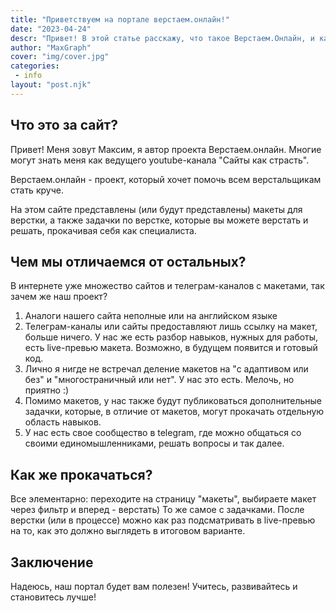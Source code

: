 ```yaml
---
title: "Приветствуем на портале верстаем.онлайн!"
date: "2023-04-24"
descr: "Привет! В этой статье расскажу, что такое Верстаем.Онлайн, и какие планы на этот проект"
author: "MaxGraph"
cover: "img/cover.jpg"
categories:
 - info
layout: "post.njk"
---
```


<h2 id="one">Что это за сайт?</h2>

Привет! Меня зовут Максим, я автор проекта Верстаем.онлайн. Многие могут знать меня как ведущего youtube-канала "Сайты как страсть".

Верстаем.онлайн - проект, который хочет помочь всем верстальщикам стать круче.

На этом сайте представлены (или будут представлены) макеты для верстки, а также задачки по верстке, которые вы можете верстать и решать, прокачивая себя как специалиста.

<h2 id="two">Чем мы отличаемся от остальных?</h2>

В интернете уже множество сайтов и телеграм-каналов с макетами, так зачем же наш проект?

1. Аналоги нашего сайта неполные или на английском языке
2. Телеграм-каналы или сайты предоставляют лишь ссылку на макет, больше ничего. У нас же есть разбор навыков, нужных для работы, есть live-превью макета. Возможно, в будущем появится и готовый код.
3. Лично я нигде не встречал деление макетов на "с адаптивом или без" и "многостраничный или нет". У нас это есть. Мелочь, но приятно :)
4. Помимо макетов, у нас также будут публиковаться дополнительные задачки, которые, в отличие от макетов, могут прокачать отдельную область навыков.
5. У нас есть свое сообщество в telegram, где можно общаться со своими единомышленниками, решать вопросы и так далее.

<h2 id="three">Как же прокачаться?</h2>

Все элементарно: переходите на страницу "макеты", выбираете макет через фильтр и вперед - верстать) То же самое с задачками. После верстки (или в процессе) можно как раз подсматривать в live-превью на то, как это должно выглядеть в итоговом варианте.

<h2 id="four">Заключение</h2>

Надеюсь, наш портал будет вам полезен! Учитесь, развивайтесь и становитесь лучше!

